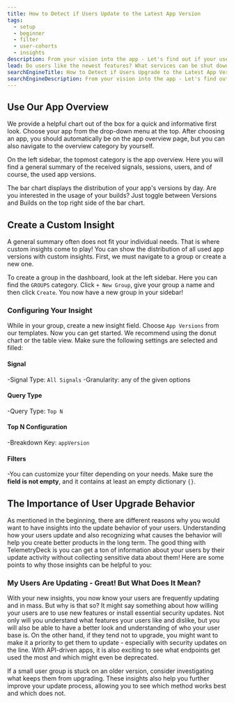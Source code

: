 ```yaml
---
title: How to Detect if Users Update to the Latest App Version
tags:
  - setup
  - beginner
  - filter
  - user-cohorts
  - insights
description: From your vision into the app - Let's find out if your users update to the newest version and make those changes worth it.
lead: Do users like the newest features? What services can be shut down? And do people install security updates? - Whatever the occasion, getting insights into the update behavior of your users is a helpful and a compelling way to ensure you hit your user's needs.
searchEngineTitle: How to Detect if Users Upgrade to the Latest App Version
searchEngineDescription: From your vision into the app - Let's find out if your users update to the newest app version and the reasons behind it.
---
```


## Use Our App Overview

We provide a helpful chart out of the box for a quick and informative first look. Choose your app from the drop-down menu at the top. After choosing an app, you should automatically be on the app overview page, but you can also navigate to the overview category by yourself.

On the left sidebar, the topmost category is the app overview. Here you will find a general summary of the received signals, sessions, users, and of course, the used app versions.

The bar chart displays the distribution of your app's versions by day. Are you interested in the usage of your builds? Just toggle between Versions and Builds on the top right side of the bar chart.

## Create a Custom Insight

A general summary often does not fit your individual needs. That is where custom insights come to play! You can show the distribution of all used app versions with custom insights. First, we must navigate to a group or create a new one.

To create a group in the dashboard, look at the left sidebar. Here you can find the `GROUPS` category. Click `+ New Group`, give your group a name and then click `Create`. You now have a new group in your sidebar!

### Configuring Your Insight

While in your group, create a new insight field. Choose `App Versions` from our templates. Now you can get started.
We recommend using the donut chart or the table view. Make sure the following settings are selected and filled:

#### Signal
-Signal Type: `All Signals`
-Granularity: any of the given options

#### Query Type
-Query Type: `Top N`

#### Top N Configuration
-Breakdown Key: `appVersion`

#### Filters
-You can customize your filter depending on your needs. Make sure the **field is not empty**, and it contains at least an empty dictionary `{}`.

## The Importance of User Upgrade Behavior

As mentioned in the beginning, there are different reasons why you would want to have insights into the update behavior of your users. Understanding how your users update and also recognizing what causes the behavior will help you create better products in the long term. The good thing with TelemetryDeck is you can get a ton of information about your users by their update activity without collecting sensitive data about them! Here are some points to why those insights can be helpful to you:

### My Users Are Updating - Great! But What Does It Mean?

With your new insights, you now know your users are frequently updating and in mass. But why is that so? It might say something about how willing your users are to use new features or install essential security updates. Not only will you understand what features your users like and dislike, but you will also be able to have a better look and understanding of who your user base is.
On the other hand, if they tend not to upgrade, you might want to make it a priority to get them to update - especially with security updates on the line.
With API-driven apps, it is also exciting to see what endpoints get used the most and which might even be deprecated.

If a small user group is stuck on an older version, consider investigating what keeps them from upgrading. These insights also help you further improve your update process, allowing you to see which method works best and which does not.

   

